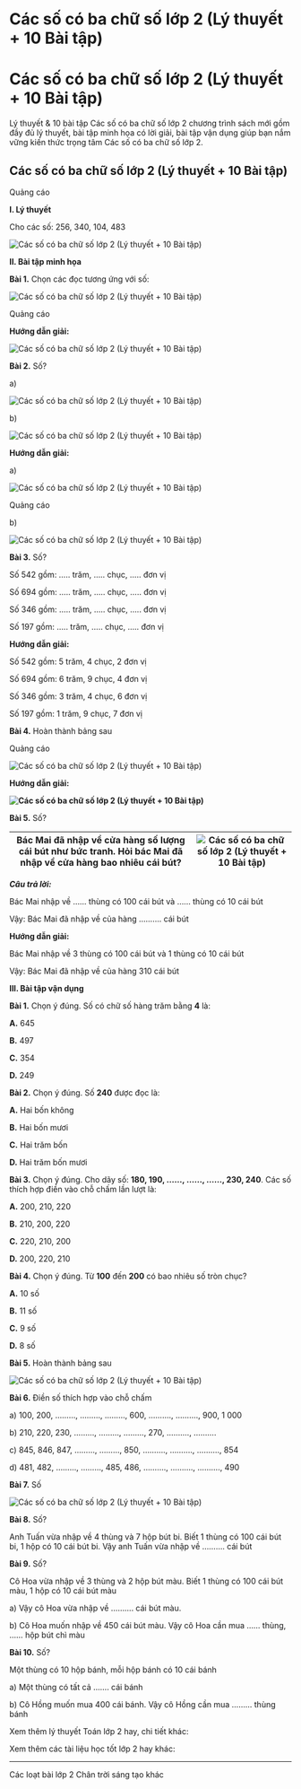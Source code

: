 # Các số có ba chữ số lớp 2 (Lý thuyết + 10 Bài tập)

# Các số có ba chữ số lớp 2 (Lý thuyết + 10 Bài tập)

Lý thuyết & 10 bài tập Các số có ba chữ số lớp 2 chương trình sách mới gồm đầy đủ lý thuyết, bài tập minh họa có lời giải, bài tập vận dụng giúp bạn nắm vững kiến thức trọng tâm Các số có ba chữ số lớp 2.

## Các số có ba chữ số lớp 2 (Lý thuyết + 10 Bài tập)

Quảng cáo

**I. Lý thuyết**

Cho các số: 256, 340, 104, 483

![Các số có ba chữ số lớp 2 \(Lý thuyết + 10 Bài tập\)](https://vietjack.com/toan-2-chan-troi/images/ly-thuyet-cac-so-co-ba-chu-so-235640.PNG)

**II. Bài tập minh họa**

**Bài 1.** Chọn các đọc tương ứng với số:

![Các số có ba chữ số lớp 2 \(Lý thuyết + 10 Bài tập\)](https://vietjack.com/toan-2-chan-troi/images/ly-thuyet-cac-so-co-ba-chu-so-235641.PNG)

Quảng cáo

**Hướng dẫn giải:**

![Các số có ba chữ số lớp 2 \(Lý thuyết + 10 Bài tập\)](https://vietjack.com/toan-2-chan-troi/images/ly-thuyet-cac-so-co-ba-chu-so-235642.PNG)

**Bài 2.** Số?

a) 

![Các số có ba chữ số lớp 2 \(Lý thuyết + 10 Bài tập\)](https://vietjack.com/toan-2-chan-troi/images/ly-thuyet-cac-so-co-ba-chu-so-235643.PNG)

b) 

![Các số có ba chữ số lớp 2 \(Lý thuyết + 10 Bài tập\)](https://vietjack.com/toan-2-chan-troi/images/ly-thuyet-cac-so-co-ba-chu-so-235644.PNG)

**Hướng dẫn giải:**

a) 

![Các số có ba chữ số lớp 2 \(Lý thuyết + 10 Bài tập\)](https://vietjack.com/toan-2-chan-troi/images/ly-thuyet-cac-so-co-ba-chu-so-235645.PNG)

Quảng cáo

b) 

![Các số có ba chữ số lớp 2 \(Lý thuyết + 10 Bài tập\)](https://vietjack.com/toan-2-chan-troi/images/ly-thuyet-cac-so-co-ba-chu-so-235646.PNG)

**Bài 3.** Số?

Số 542 gồm: ….. trăm, ….. chục, ….. đơn vị

Số 694 gồm: ….. trăm, ….. chục, ….. đơn vị

Số 346 gồm: ….. trăm, ….. chục, ….. đơn vị

Số 197 gồm: ….. trăm, ….. chục, ….. đơn vị

**Hướng dẫn giải:**

Số 542 gồm: 5 trăm, 4 chục, 2 đơn vị

Số 694 gồm: 6 trăm, 9 chục, 4 đơn vị

Số 346 gồm: 3 trăm, 4 chục, 6 đơn vị

Số 197 gồm: 1 trăm, 9 chục, 7 đơn vị

**Bài 4.** Hoàn thành bảng sau

Quảng cáo

![Các số có ba chữ số lớp 2 \(Lý thuyết + 10 Bài tập\)](https://vietjack.com/toan-2-chan-troi/images/ly-thuyet-cac-so-co-ba-chu-so-235647.PNG)

**Hướng dẫn giải:**

**![Các số có ba chữ số lớp 2 \(Lý thuyết + 10 Bài tập\)](https://vietjack.com/toan-2-chan-troi/images/ly-thuyet-cac-so-co-ba-chu-so-235648.PNG)**

**Bài 5.** Số?

Bác Mai đã nhập về cửa hàng số lượng cái bút như bức tranh. Hỏi bác Mai đã nhập về cửa hàng bao nhiêu cái bút? | ![Các số có ba chữ số lớp 2 \(Lý thuyết + 10 Bài tập\)](https://vietjack.com/toan-2-chan-troi/images/ly-thuyet-cac-so-co-ba-chu-so-235649.PNG)  
---|---  
  
**_Câu trả lời:_**

Bác Mai nhập về …… thùng có 100 cái bút và …… thùng có 10 cái bút

Vậy: Bác Mai đã nhập về của hàng ………. cái bút

**Hướng dẫn giải:**

Bác Mai nhập về 3 thùng có 100 cái bút và 1 thùng có 10 cái bút

Vậy: Bác Mai đã nhập về của hàng 310 cái bút

**III. Bài tập vận dụng**

**Bài 1.** Chọn ý đúng. Số có chữ số hàng trăm bằng **4** là:

**A.** 645

**B.** 497

**C.** 354

**D.** 249

**Bài 2.** Chọn ý đúng. Số **240** được đọc là:

**A.** Hai bốn không

**B.** Hai bốn mươi

**C.** Hai trăm bốn

**D.** Hai trăm bốn mươi

**Bài 3.** Chọn ý đúng. Cho dãy số: **180, 190, ……, ……, ……, 230, 240**. Các số thích hợp điền vào chỗ chấm lần lượt là:

**A.** 200, 210, 220

**B.** 210, 200, 220

**C.** 220, 210, 200

**D.** 200, 220, 210

**Bài 4.** Chọn ý đúng. Từ **100** đến **200** có bao nhiêu số tròn chục?

**A.** 10 số

**B.** 11 số

**C.** 9 số

**D.** 8 số

**Bài 5.** Hoàn thành bảng sau

![Các số có ba chữ số lớp 2 \(Lý thuyết + 10 Bài tập\)](https://vietjack.com/toan-2-chan-troi/images/ly-thuyet-cac-so-co-ba-chu-so-235650.PNG)

**Bài 6.** Điền số thích hợp vào chỗ chấm

a) 100, 200, ………, ………, ………, 600, ………., ………., 900, 1 000

b) 210, 220, 230, ………, ………, ………, 270, ………., ……….

c) 845, 846, 847, ………, ………, 850, ………., ………., ………., 854

d) 481, 482, ………, ………, 485, 486, ………., ………., ………., 490

**Bài 7.** Số

![Các số có ba chữ số lớp 2 \(Lý thuyết + 10 Bài tập\)](https://vietjack.com/toan-2-chan-troi/images/ly-thuyet-cac-so-co-ba-chu-so-235651.PNG)

**Bài 8.** Số?

Anh Tuấn vừa nhập về 4 thùng và 7 hộp bút bi. Biết 1 thùng có 100 cái bút bi, 1 hộp có 10 cái bút bi. Vậy anh Tuấn vừa nhập về ………. cái bút

**Bài 9.** Số?

Cô Hoa vừa nhập về 3 thùng và 2 hộp bút màu. Biết 1 thùng có 100 cái bút màu, 1 hộp có 10 cái bút màu

a) Vậy cô Hoa vừa nhập về ………. cái bút màu.

b) Cô Hoa muốn nhập về 450 cái bút màu. Vậy cô Hoa cần mua …… thùng, …… hộp bút chì màu

**Bài 10.** Số?

Một thùng có 10 hộp bánh, mỗi hộp bánh có 10 cái bánh

a) Một thùng có tất cả ……. cái bánh

b) Cô Hồng muốn mua 400 cái bánh. Vậy cô Hồng cần mua ……… thùng bánh 

Xem thêm lý thuyết Toán lớp 2 hay, chi tiết khác:

Xem thêm các tài liệu học tốt lớp 2 hay khác:

* * *

Các loạt bài lớp 2 Chân trời sáng tạo khác
